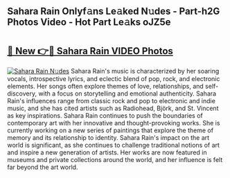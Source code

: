 ## Sahara Rain Onlyf𝚊ns Le𝚊ked N𝚞des - Part-h2G Photos Video - Hot Part Le𝚊ks oJZ5e

# <h2><a href="http://ab43002.deff.icu/?id=Sahara+Rain">🔗 New 👉🔴 Sahara Rain VIDEO Photos</a></h2>

[![Sahara Rain N𝚞des](https://i.imgur.com/rIISA9y.gif)](http://ab43002.deff.icu/?id=Sahara+Rain)
Sahara Rain's music is characterized by her soaring vocals, introspective lyrics, and eclectic blend of pop, rock, and electronic elements. Her songs often explore themes of love, relationships, and self-discovery, with a focus on storytelling and emotional authenticity. Sahara Rain's influences range from classic rock and pop to electronic and indie music, and she has cited artists such as Radiohead, Björk, and St. Vincent as key inspirations. Sahara Rain continues to push the boundaries of contemporary art with her innovative and thought-provoking works. She is currently working on a new series of paintings that explore the theme of memory and its relationship to identity. Sahara Rain's impact on the art world is significant, as she continues to challenge traditional notions of art and inspire a new generation of artists. Her works are now featured in museums and private collections around the world, and her influence is felt far beyond the art world.
